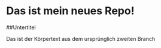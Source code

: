 # Das ist mein neues Repo!
##Untertitel

Das ist der Körpertext aus dem ursprünglich zweiten Branch
  
